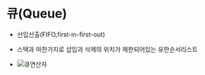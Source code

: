 # 큐(Queue)
- 선입선출(FIFO,first-in-first-out)
- 스택과 마찬가지로 삽입과 삭제의 위치가 제한되어있는 유한순서리스트

- ![큐연산자](<img width="543" alt="스크린샷 2021-10-20 14 24 08" src="https://user-images.githubusercontent.com/92501325/138033382-82e382f0-0496-4070-b346-a9b2d74dc4f2.png">
)
